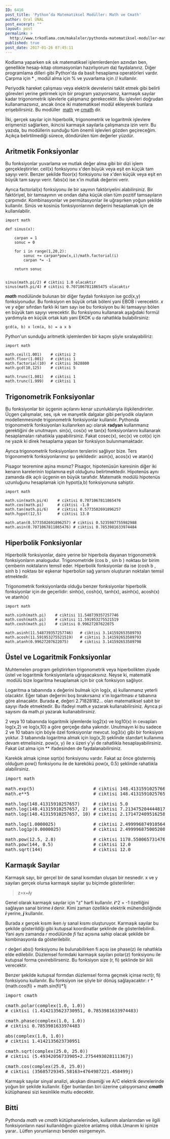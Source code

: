 ```yaml
---
ID: 6416
post_title: 'Python’da Matematiksel Modüller: Math ve Cmath'
author: Oral ÜNAL
post_excerpt: ""
layout: post
permalink: >
  http://www.trkodlama.com/makaleler/pythonda-matematiksel-moduller-math-cmath-6416.html
published: true
post_date: 2017-01-26 07:45:11
---
```

Kodlama yaparken sık sık matematiksel işlemlerden(en azından ben, genellikle hesap-kitap otomasyonları hazırlıyorum da) faydalanırız. Diğer programlama dilleri gibi Python'da da basit hesaplama operatörleri vardır. Çarpma için <span class="lang:python decode:true crayon-inline ">*</span> , modül alma için <span class="lang:python decode:true lang-python data-highlight: data-caption: crayon-inline">%</span> ve yuvarlama için <span class="lang:php decode:true lang-python data-highlight: data-caption: crayon-inline">//</span> kullanılır.

Periyodik hareket çalışması veya elektrik devrelerini taklit etmek gibi belirli görevleri yerine getirmek için bir program yazıyorsanız, karmaşık sayılar kadar trigonometrik işlevlerle çalışmanız gerekecektir. Bu işlevleri doğrudan kullanamazsınız, ancak önce iki matematiksel modül ekleyerek bunlara erişebilirsiniz. Bu modüller  <a href="https://docs.python.org/3/library/math.html" target="_blank" rel="external noopener">math</a> ve <a href="https://docs.python.org/3/library/cmath.html" target="_blank" rel="external noopener">cmath</a> dir.

İlki, gerçek sayılar için hiperbolik, trigonometrik ve logaritmik işlevlere erişmenizi sağlarken, ikincisi karmaşık sayılarla çalışmanıza izin verir. Bu yazıda, bu modüllerin sunduğu tüm önemli işlevleri gözden geçireceğim. Açıkça belirtilmediği sürece, döndürülen tüm değerler yüzdür.
<h2>Aritmetik Fonksiyonlar</h2>
Bu fonksiyonlar yuvarlama ve mutlak değer alma gibi bir dizi işlem gerçekleştirirler. <span class="lang:python decode:true lang-python data-highlight: data-caption: crayon-inline">ceil(x)</span> fonksiyonu x'den büyük veya eşit en küçük tam sayıyı verir. Benzer şekilde <span class="lang:python decode:true lang-python data-highlight: data-caption: crayon-inline">floor(x)</span> fonksiyonu ise x'den küçük veya eşit en büyük tam sayıyı verir. <span class="lang:php decode:true lang-python data-highlight: data-caption: crayon-inline">fabs(x)</span> ise x'in mutlak değerini verir.

Ayrıca <span class="lang:python decode:true lang-python data-highlight: data-caption: crayon-inline">factorial(x)</span> fonksiyonu ile bir sayının faktöriyelini alabilirsiniz. Bir faktöriyel, bir tamsayının ve ondan daha küçük olan tüm pozitif tamsayıların çarpımıdır. Kombinasyonlar ve permütasyonlar ile uğraşırken yoğun şekilde kullanılır. Sinüs ve kosinüs fonksiyonlarının değerini hesaplamak için de kullanılabilir.
<pre class="line-numbers"><code class="language-python">import math
 
def sinus(x):
 
    carpan = 1
    sonuc = 0
     
    for i in range(1,20,2):
        sonuc += carpan*pow(x,i)/math.factorial(i)
        carpan *= -1
         
    return sonuc
     
 
sinus(math.pi/2) # ciktisi 1.0 olacaktır
sinus(math.pi/4) # ciktisi 0.7071067811865475 olacaktır</code></pre>
<strong><em>math</em></strong><em> </em>modülünde bulunan bir diğer faydalı fonksiyon ise <span class="lang:python decode:true lang-python data-highlight: data-caption: crayon-inline">gcd(x,y)</span> fonksiyonudur. Bu fonksiyon en büyük ortak böleni yani EBOB i verecektir. <em>x</em> ve <em>y</em> eğer sıfırdan farklı iki tam sayı ise bu fonksiyon bu iki tamsayıyı bölen en büyük tam sayıyı verecektir. Bu fonksiyonu kullanarak aşağıdaki formül yardımıyla en küçük ortak katı yani EKOK u da rahatlıkla bulabilirsiniz:
<pre class="line-numbers"><code class="language-python">gcd(a, b) x lcm(a, b) = a x b</code></pre>
Python'un sunduğu aritmetik işlemlerden bir kaçını şöyle sıralayabiliriz:
<pre class="line-numbers"><code class="language-python">import math
 
math.ceil(1.001)    # ciktisi 2
math.floor(1.001)   # ciktisi 1
math.factorial(10)  # ciktisi 3628800
math.gcd(10,125)    # ciktisi 5
 
math.trunc(1.001)   # ciktisi 1
math.trunc(1.999)   # ciktisi 1</code></pre>
<h2>Trigonometrik Fonksiyonlar</h2>
Bu fonksiyonlar bir üçgenin açılarını kenar uzunluklarıyla ilişkilendirirler. Üçgen çalışmalar, ses, ışık ve manyetik dalgalar gibi periyodik olayların modellenmesinde trigonometrik fonksiyonlar kullanılır. Pythonda trigonometrik fonksiyonları kullanırken açı olarak <strong>radyan</strong> kullanmanız gerektiğini de unutmayın. <span class="lang:python decode:true lang-python data-highlight: data-caption: crayon-inline">sin(x)</span>, <span class="lang:python decode:true lang-python data-highlight: data-caption: crayon-inline">cos(x)</span> ve <span class="lang:python decode:true lang-python data-highlight: data-caption: crayon-inline">tan(x)</span> fonksiyonlarını kullanarak hesaplamaları rahatlıkla yapabilirsiniz. Fakat <span class="lang:python decode:true lang-python data-highlight: data-caption: crayon-inline">cosec(x)</span>, <span class="lang:python decode:true lang-python data-highlight: data-caption: crayon-inline">sec(x)</span> ve <span class="lang:python decode:true lang-python data-highlight: data-caption: crayon-inline">cot(x)</span> için ne yazık ki direk hesaplama yapan bir fonksiyon bulunmamaktadır.

Ayrıca trigonometrik fonksiyonların terslerini sağlıyor bize. Ters trigonometrik fonksiyonlarımız şu şekildedir: <span class="lang:python decode:true lang-python data-highlight: data-caption: crayon-inline">asin(x)</span>, <span class="lang:python decode:true lang-python data-highlight: data-caption: crayon-inline">acos(x)</span> ve <span class="lang:python decode:true lang-python data-highlight: data-caption: crayon-inline">atan(x)</span>

Pisagor teoremine aşina mısınız? Pisagor, hipotenüsün karesinin diğer iki kenarın karelerinin toplamına eşit olduğunu belirtmektedir. Hipotenüs aynı zamanda dik açılı üçgenin en büyük tarafıdır. Matematik modülü hipotenüs uzunluğunu hesaplamak için <span class="lang:python decode:true lang-python data-highlight: data-caption: crayon-inline">hypot(a,b)</span> fonksiyonuna sahiptir.
<pre class="line-numbers"><code class="language-python">import math
 
math.sin(math.pi/4)    # ciktisi 0.7071067811865476
math.cos(math.pi)      # ciktisi -1.0
math.tan(math.pi/6)    # ciktisi 0.5773502691896257
math.hypot(12,5)       # ciktisi 13.0
 
math.atan(0.5773502691896257) # ciktisi 0.5235987755982988
math.asin(0.7071067811865476) # ciktisi 0.7853981633974484</code></pre>
<h2>Hiperbolik Fonksiyonlar</h2>
Hiperbolik fonksiyonlar, daire yerine bir hiperbola dayanan trigonometrik fonksiyonların analogudur. Trigonometride (cos b , sin b ) noktası bir birim çemberin noktalarını temsil eder. Hiperbolik fonksiyonlar da ise (cosh b , sinh b ) noktası bir eşkenar hiperbolün sağ yarısını oluşturan noktaları temsil etmektedir.

Trigonometrik fonksiyonlarda olduğu benzer fonksiyonlar hiperbolik fonksiyonlar için de geçerlidir: <span class="lang:python decode:true lang-python data-highlight: data-caption: crayon-inline">sinh(x)</span>, <span class="lang:python decode:true lang-python data-highlight: data-caption: crayon-inline">cosh(x)</span>, <span class="lang:python decode:true lang-python data-highlight: data-caption: crayon-inline">tanh(x)</span>, <span class="lang:python decode:true lang-python data-highlight: data-caption: crayon-inline">asinh(x)</span>, <span class="lang:python decode:true lang-python data-highlight: data-caption: crayon-inline">acosh(x)</span> ve <span class="lang:python decode:true lang-python data-highlight: data-caption: crayon-inline">atanh(x)</span>
<pre class="line-numbers"><code class="language-python">import math
 
math.sinh(math.pi)    # ciktisi 11.548739357257746
math.cosh(math.pi)    # ciktisi 11.591953275521519
math.cosh(math.pi)    # ciktisi 0.99627207622075
 
math.asinh(11.548739357257746)   # ciktisi 3.141592653589793
math.acosh(11.591953275521519)   # ciktisi 3.141592653589793
math.atanh(0.99627207622075)     # ciktisi 3.141592653589798</code></pre>
<h2>Üstel ve Logaritmik Fonksiyonlar</h2>
Muhtemelen program geliştirirken trigonometrik veya hiperbolikten ziyade üstel ve logaritmik fonksiyonlarla uğraşacaksınız. Neyse ki, matematik  modülü bize logaritma hesaplamak için bir çok fonksiyon sağlıyor.

Logaritma a tabanında x değerini bulmak için <span class="lang:python decode:true lang-python data-highlight: data-caption: crayon-inline">log(x, a)</span> kullanmanız yeterli olacaktır. Eğer taban değerini boş bırakırsanız x'in logaritması <em>e</em> tabanına göre alınacaktır. Burada <strong><em>e</em></strong>, değeri 2.71828182... olan matematiksel sabit bir sayıyı ifade etmektedir. Bu ifadeyi <span class="lang:python decode:true lang-python data-highlight: data-caption: crayon-inline">math.e</span> yazarak kullanabilirsiniz. Ayrıca pi sayısını da <span class="lang:python decode:true lang-python data-highlight: data-caption: crayon-inline">math.pi</span> yazarak kullanabilirsiniz.

2 veya 10 tabanında logaritmik işlemlerde <span class="lang:python decode:true lang-python data-highlight: data-caption: crayon-inline">log2(x)</span> ve <span class="lang:python decode:true lang-python data-highlight: data-caption: crayon-inline">log10(x)</span> in cevapları <span class="lang:python decode:true lang-python data-highlight: data-caption: crayon-inline">log(x,2)</span> ve <span class="lang:python decode:true lang-python data-highlight: data-caption: crayon-inline">log(x,10)</span> a göre gerçeğe daha yakındır. Unutmayın ki bu sadece 2 ve 10 tabanı için böyle özel fonksiyonlar mevcut. <span class="lang:python decode:true lang-python data-highlight: data-caption: crayon-inline">log3(x)</span> gibi bir fonksiyon yoktur. 3 tabanında logaritma almak için <span class="lang:python decode:true lang-python data-highlight: data-caption: crayon-inline">log(x,3)</span> şeklinde standart kullanıma devam etmelisiniz. <span class="lang:python decode:true lang-python data-highlight: data-caption: crayon-inline">pow(x, y)</span> ile x üzeri y'yi de rahatlıkla hesaplayabilirsiniz. Fakat üst alma için <span class="lang:python decode:true lang-python data-highlight: data-caption: crayon-inline">**</span> ifadesinden de faydalanabilirsiniz.

Karekök almak içinse <span class="lang:python decode:true lang-python data-highlight: data-caption: crayon-inline">sqrt(x)</span> fonksiyonu vardır. Fakat az önce göstermiş olduğum <span class="lang:python decode:true lang-python data-highlight: data-caption: crayon-inline">pow()</span> fonksiyonu ile de karekökü <span class="lang:python decode:true lang-python data-highlight: data-caption: crayon-inline">pow(x, 0.5)</span> şeklinde rahatlıkla alabilirsiniz.
<pre class="lang:python decode:true prettyprint lang-python">import math
 
math.exp(5)                      # ciktisi 148.4131591025766
math.e**5                        # ciktisi 148.4131591025765
 
math.log(148.41315910257657)     # ciktisi 5.0
math.log(148.41315910257657, 2)  # ciktisi 7.213475204444817
math.log(148.41315910257657, 10) # ciktisi 2.171472409516258
 
math.log(1.0000025)              # ciktisi 2.4999968749105643e-06
math.log1p(0.0000025)            # ciktisi 2.4999968750052084e-06
 
math.pow(12.5, 2.8)              # ciktisi 1178.5500657314767
math.pow(144, 0.5)               # ciktisi 12.0
math.sqrt(144)                   # ciktisi 12.0</pre>
<h2>Karmaşık Sayılar</h2>
Karmaşık sayı, bir gerçel bir de sanal kısımdan oluşan bir nesnedir. x ve y sayıları gerçek olursa karmaşık sayılar şu biçimde gösterilirler:
<blockquote>z=x+<em><strong>i</strong></em>y</blockquote>
Genel olarak karmaşık sayılar için "z" harfi kullanılır. <em><strong>i</strong></em>^2 = -1 özelliğini sağlayan sanal birime <em><strong>i </strong></em>denir. Kimi zaman özellikle elektrik mühendisliğinde <em><strong>i </strong></em>yerine, <em><strong>j</strong></em> kullanılır.

Burada <em>x</em> gerçek kısım iken <em>i</em>y sanal kısmı oluşturuyor. Karmaşık sayılar bu şekilde gösterildiği gibi kutupsal koordinatlar şeklinde de gösterilebilirdi. Yani aynı zamanda <em>r</em> modülünde <em>fi</em> faz açısına sahip olacak şekilde bir kombinasyonla da gösterilebilir.

r değeri <span class="lang:python decode:true lang-python data-highlight: data-caption: crayon-inline">abs()</span> fonksiyonu ile bulunabilirken fi açısı ise <span class="lang:python decode:true lang-python data-highlight: data-caption: crayon-inline">phase(z)</span> ile rahatlıkla elde edilebilir. Düzlemsel formdaki karmaşık sayıları <span class="lang:python decode:true lang-python data-highlight: data-caption: crayon-inline">polar(z)</span> fonksiyonu ile kutupsal forma çevirebilirseniz. Bu fonksiyon size <span class="lang:python decode:true lang-python data-highlight: data-caption: crayon-inline">(r, fi)</span> şeklinde bir ikili verecektir.

Benzer şekilde kutupsal formdan düzlemsel forma geçmek içinse <span class="lang:python decode:true lang-python data-highlight: data-caption: crayon-inline">rect(r, fi)</span> fonksiyonu kullanılır. Bu fonksiyon ise şöyle bir dönüş sağlayacaktır: <span class="lang:python decode:true lang-python data-highlight: data-caption: crayon-inline">r * (math.cos(fi) + math.sin(fi)*1j</span>
<pre class="lang:python decode:true prettyprint lang-python">import cmath
 
cmath.polar(complex(1.0, 1.0))
# ciktisi (1.4142135623730951, 0.7853981633974483)
 
cmath.phase(complex(1.0, 1.0))
# ciktisi 0.7853981633974483
 
abs(complex(1.0, 1.0))
# ciktisi 1.4142135623730951

cmath.sqrt(complex(25.0, 25.0))
# ciktisi (5.49342056733905+2.2754493028111367j)
 
cmath.cos(complex(25.0, 25.0))
# ciktisi (35685729345.58163+4764987221.458499j)</pre>
Karmaşık sayılar sinyal analizi, akışkan dinamiği ve A/C elektrik devrelerinde yoğun bir şekilde kullanılır. Eğer bunlardan biri üzerine çalışıyorsanız <strong><em>cmath</em></strong> kütüphanesi sizi kesinlikle mutlu edecektir.
<h2>Bitti</h2>
Pythonda <em>math</em> ve <em>cmath</em> kütüphanelerinden, kullanım alanlarından ve ilgili fonksiyonların nasıl kullanıldığını güzelce anlatmış olduk.Umarım ki işinize yarar.. Lütfen yorumlarınızı benden esirgemeyin.